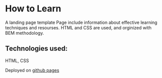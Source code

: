# How to Learn

A landing page template
Page include information about effective learning techniques and resourses.
HTML and CSS are used, and orginized with BEM methodology. 

## Technologies used:

HTML, CSS

Deployed on [github pages](https://eskel4ik.github.io/how-to-learn/index.html)
